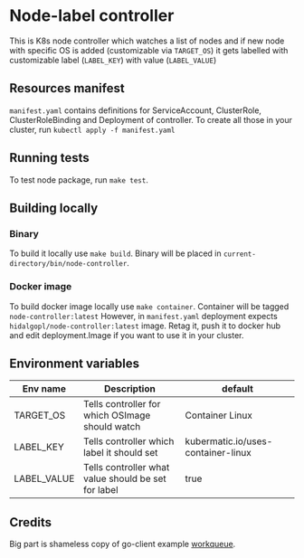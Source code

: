 # Node-label controller
This is K8s node controller which watches a list of nodes and if new node with specific OS is added (customizable via `TARGET_OS`) it gets labelled with customizable label (`LABEL_KEY`) with value (`LABEL_VALUE`)

## Resources manifest
`manifest.yaml` contains definitions for ServiceAccount, ClusterRole, ClusterRoleBinding and Deployment of controller.
To create all those in your cluster, run `kubectl apply -f manifest.yaml`

## Running tests
To test node package, run `make test`.


## Building locally

### Binary
To build it locally use `make build`. Binary will be placed in `current-directory/bin/node-controller`.
### Docker image
To build docker image locally use `make container`. Container will be tagged `node-controller:latest`
However, in `manifest.yaml` deployment expects `hidalgopl/node-controller:latest` image. Retag it, push it to docker hub and edit deployment.Image if you want to use it in your cluster.


## Environment variables

|    Env name    | Description | default |
| -------------- | ----------- | ------- |
| TARGET_OS | Tells controller for which OSImage should watch | Container Linux |
| LABEL_KEY | Tells controller which label it should set | kubermatic.io/uses-container-linux |
| LABEL_VALUE | Tells controller what value should be set for label | true |


## Credits
Big part is shameless copy of go-client example [workqueue](https://github.com/kubernetes/client-go/tree/master/examples/workqueue).
